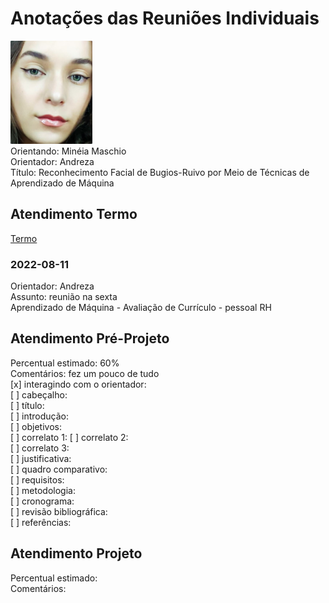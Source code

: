 # Anotações das Reuniões Individuais  

![foto](foto.png "foto")  
Orientando: Minéia Maschio  
Orientador: Andreza  
Título: Reconhecimento Facial de Bugios-Ruivo por Meio de Técnicas de Aprendizado de Máquina  

## Atendimento Termo  

[Termo](Termo.pdf "Termo")  

### 2022-08-11

Orientador: Andreza  
Assunto: reunião na sexta  
Aprendizado de Máquina - Avaliação de Currículo - pessoal RH  

## Atendimento Pré-Projeto  

Percentual estimado: 60%  
Comentários: fez um pouco de tudo  
[x] interagindo com o orientador:  
[ ] cabeçalho:  
[ ] título:  
[ ] introdução:  
[ ] objetivos:  
[ ] correlato 1:
[ ] correlato 2:  
[ ] correlato 3:  
[ ] justificativa:  
[ ] quadro comparativo:  
[ ] requisitos:  
[ ] metodologia:  
[ ] cronograma:  
[ ] revisão bibliográfica:  
[ ] referências:  

## Atendimento Projeto  

Percentual estimado:  
Comentários:  
